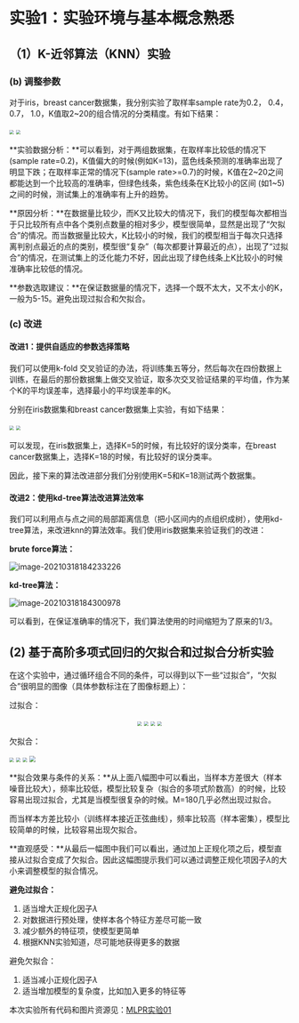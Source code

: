 # 实验1：实验环境与基本概念熟悉

## （1）K-近邻算法（KNN）实验

### **(b)** 调整参数

对于iris，breast cancer数据集，我分别实验了取样率sample rate为0.2， 0.4， 0.7， 1.0，K值取2~20的组合情况的分类精度。有如下结果：

<div class='center'>
    <img src="https://gallery-1259614029.cos.ap-chengdu.myqcloud.com/img/20210318131243.png" style="zoom:50%;"/>
    <img src="https://gallery-1259614029.cos.ap-chengdu.myqcloud.com/img/20210318131405.png" style="zoom:50%;"/>
</div>


**实验数据分析：**可以看到，对于两组数据集，在取样率比较低的情况下(sample rate=0.2)，K值偏大的时候(例如K=13)，蓝色线条预测的准确率出现了明显下跌；在取样率正常的情况下(sample rate>=0.7)的时候，K值在2~20之间都能达到一个比较高的准确率，但绿色线条，紫色线条在K比较小的区间 (如1~5)之间的时候，测试集上的准确率有上升的趋势。

**原因分析：**在数据量比较少，而K又比较大的情况下，我们的模型每次都相当于只比较所有点中各个类别点数量的相对多少，模型很简单，显然是出现了“欠拟合”的情况。而当数据量比较大，K比较小的时候，我们的模型相当于每次只选择离判别点最近的点的类别，模型很“复杂”（每次都要计算最近的点），出现了“过拟合”的情况，在测试集上的泛化能力不好，因此出现了绿色线条上K比较小的时候准确率比较低的情况。

**参数选取建议：**在保证数据量的情况下，选择一个既不太大，又不太小的K，一般为5-15。避免出现过拟合和欠拟合。



### (c) 改进

#### 改进1：提供自适应的参数选择策略

我们可以使用k-fold 交叉验证的办法，将训练集五等分，然后每次在四份数据上训练，在最后的那份数据集上做交叉验证，取多次交叉验证结果的平均值，作为某个K的平均误差率，选择最小的平均误差率的K。

分别在iris数据集和breast cancer数据集上实验，有如下结果：

<div class='center'>
    <img src="https://gallery-1259614029.cos.ap-chengdu.myqcloud.com/img/20210318134144.png" style="zoom:50%;"/>
    <img src="https://gallery-1259614029.cos.ap-chengdu.myqcloud.com/img/20210318134133.png" style="zoom:50%;"/>
</div>


可以发现，在iris数据集上，选择K=5的时候，有比较好的误分类率，在breast cancer数据集上，选择K=18的时候，有比较好的误分类率。

因此，接下来的算法改进部分我们分别使用K=5和K=18测试两个数据集。

#### 改进2：使用kd-tree算法改进算法效率

我们可以利用点与点之间的局部距离信息（把小区间内的点组织成树），使用kd-tree算法，来改进knn的算法效率。我们使用iris数据集来验证我们的改进：

**brute force算法：**

![image-20210318184233226](https://gallery-1259614029.cos.ap-chengdu.myqcloud.com/img/20210318184233.png)

**kd-tree算法：**

![image-20210318184300978](https://gallery-1259614029.cos.ap-chengdu.myqcloud.com/img/20210318184301.png)

可以看到，在保证准确率的情况下，我们算法使用的时间缩短为了原来的1/3。



## (2) 基于高阶多项式回归的欠拟合和过拟合分析实验

在这个实验中，通过循环组合不同的条件，可以得到以下一些“过拟合”，“欠拟合”很明显的图像（具体参数标注在了图像标题上）：

过拟合：

<div align="center">
    <img src="https://gallery-1259614029.cos.ap-chengdu.myqcloud.com/img/20210318222851.png" style="zoom:50%;"/>
    <img src="https://gallery-1259614029.cos.ap-chengdu.myqcloud.com/img/20210318223012.png" style="zoom:50%"/>
    <img src="https://gallery-1259614029.cos.ap-chengdu.myqcloud.com/img/20210318223138.png" style="zoom:50%;"/>
    <img src="https://gallery-1259614029.cos.ap-chengdu.myqcloud.com/img/20210318225351.png" style="zoom:50%;"/>
</div>

欠拟合：

<div class="align">
    <img src="https://gallery-1259614029.cos.ap-chengdu.myqcloud.com/img/20210318223558.png" style="zoom:50%;"/>
    <img src="https://gallery-1259614029.cos.ap-chengdu.myqcloud.com/img/20210318223831.png" style="zoom:50%"/>
    <img src="https://gallery-1259614029.cos.ap-chengdu.myqcloud.com/img/20210318224459.png" style="zoom:50%;"/>
    <img src="https://gallery-1259614029.cos.ap-chengdu.myqcloud.com/img/20210318225913.png" style="zoom:68%;"/>
</div>

**拟合效果与条件的关系：**从上面八幅图中可以看出，当样本方差很大（样本噪音比较大），频率比较低，模型比较复杂（拟合的多项式阶数高）的时候，比较容易出现过拟合，尤其是当模型很复杂的时候。M=180几乎必然出现过拟合。

而当样本方差比较小（训练样本接近正弦曲线），频率比较高（样本密集），模型比较简单的时候，比较容易出现欠拟合。

**直观感受：**从最后一幅图中我们可以看出，通过加上正规化项之后，模型直接从过拟合变成了欠拟合。因此这幅图提示我们可以通过调整正规化项因子$\lambda$的大小来调整模型的拟合情况。

**避免过拟合：**

1. 适当增大正规化因子$\lambda$
2. 对数据进行预处理，使样本各个特征方差尽可能一致
3. 减少额外的特征项，使模型更简单
4. 根据KNN实验知道，尽可能地获得更多的数据

避免欠拟合：

1. 适当减小正规化因子$\lambda$
2. 适当增加模型的复杂度，比如加入更多的特征等



本次实验所有代码和图片资源见：[MLPR实验01](https://github.com/HwaHe/ML-learning/tree/main/hw/whu/MLPR%20%E8%AF%BE%E7%A8%8B%E5%AE%9E%E9%AA%8C%2001)
